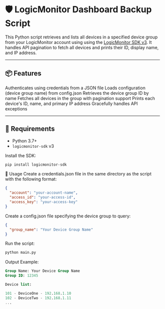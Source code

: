 # 🛡️ LogicMonitor Dashboard Backup Script
This Python script retrieves and lists all devices in a specified device group from your LogicMonitor account using using the [LogicMonitor SDK v3](https://pypi.org/project/logicmonitor-sdk/). 
It handles API pagination to fetch all devices and prints their ID, display name, and IP address.

---

## 📦 Features

Authenticates using credentials from a JSON file
Loads configuration (device group name) from config.json
Retrieves the device group ID by name
Fetches all devices in the group with pagination support
Prints each device's ID, name, and primary IP address
Gracefully handles API exceptions

---

## 🔧 Requirements

- Python 3.7+
- `logicmonitor-sdk` v3

Install the SDK:
```bash
pip install logicmonitor-sdk
```

🚀 Usage
Create a credentials.json file in the same directory as the script with the following format:

```json
{
  "account": "your-account-name",
  "access_id": "your-access-id",
  "access_key": "your-access-key"
}
```
Create a config.json file specifying the device group to query:

```json
{
  "group_name": "Your Device Group Name"
}
```
Run the script:

```bash
python main.py
```

Output Example:

```sql
Group Name: Your Device Group Name
Group ID: 12345

Device list: 

101 - DeviceOne - 192.168.1.10
102 - DeviceTwo - 192.168.1.11
...
```
